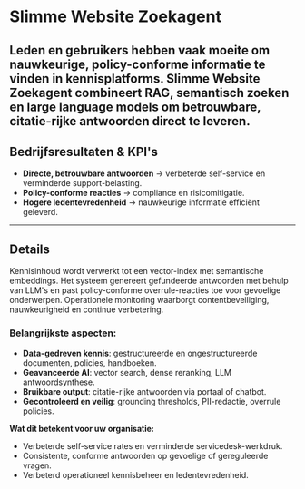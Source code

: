 # Slimme Website Zoekagent

Leden en gebruikers hebben vaak moeite om **nauwkeurige**, **policy-conforme** informatie te vinden in kennisplatforms. **Slimme Website Zoekagent** combineert RAG, semantisch zoeken en large language models om **betrouwbare, citatie-rijke antwoorden direct** te leveren.  
---

## Bedrijfsresultaten & KPI's 
- **Directe, betrouwbare antwoorden** → verbeterde self-service en verminderde support-belasting.  
- **Policy-conforme reacties** → compliance en risicomitigatie.  
- **Hogere ledentevredenheid** → nauwkeurige informatie efficiënt geleverd.  

---

## Details

Kennisinhoud wordt verwerkt tot een vector-index met semantische embeddings. Het systeem genereert gefundeerde antwoorden met behulp van LLM's en past policy-conforme overrule-reacties toe voor gevoelige onderwerpen. Operationele monitoring waarborgt contentbeveiliging, nauwkeurigheid en continue verbetering.  

### Belangrijkste aspecten:
- **Data-gedreven kennis**: gestructureerde en ongestructureerde documenten, policies, handboeken.  
- **Geavanceerde AI**: vector search, dense reranking, LLM antwoordsynthese.  
- **Bruikbare output**: citatie-rijke antwoorden via portaal of chatbot.  
- **Gecontroleerd en veilig**: grounding thresholds, PII-redactie, overrule policies.  

**Wat dit betekent voor uw organisatie:**  
- Verbeterde self-service rates en verminderde servicedesk-werkdruk.  
- Consistente, conforme antwoorden op gevoelige of gereguleerde vragen.  
- Verbeterd operationeel kennisbeheer en ledentevredenheid.  
